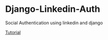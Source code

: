 # Django-Linkedin-Auth
Social Authentication using linkedin and django

[Tutorial](https://youtu.be/PZAl0rPlzaw)
